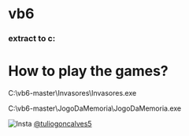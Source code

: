 # vb6
### extract to c:

# How to play the games?
C:\vb6-master\Invasores\Invasores.exe

C:\vb6-master\JogoDaMemoria\JogoDaMemoria.exe

![Insta](https://www.hofner-guitars.com/media/wysiwyg/Icons/instagram.png)
[@tuliogoncalves5](https://www.instagram.com/tuliogoncalves5/)